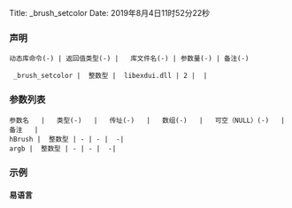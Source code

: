 Title: _brush_setcolor
Date: 2019年8月4日11时52分22秒



### 声明


```table
动态库命令(-) | 返回值类型(-) |   库文件名(-) | 参数量(-) | 备注(-)

 _brush_setcolor |  整数型 |  libexdui.dll | 2 |  | 
```


### 参数列表

```table
参数名   |   类型(-)   |   传址(-)   |   数组(-)   |   可空（NULL）(-)   |   备注   |
hBrush |  整数型 | - | - |  -| 
argb |  整数型 | - | - |  -| 
```




### 示例
#### 易语言
```c

```